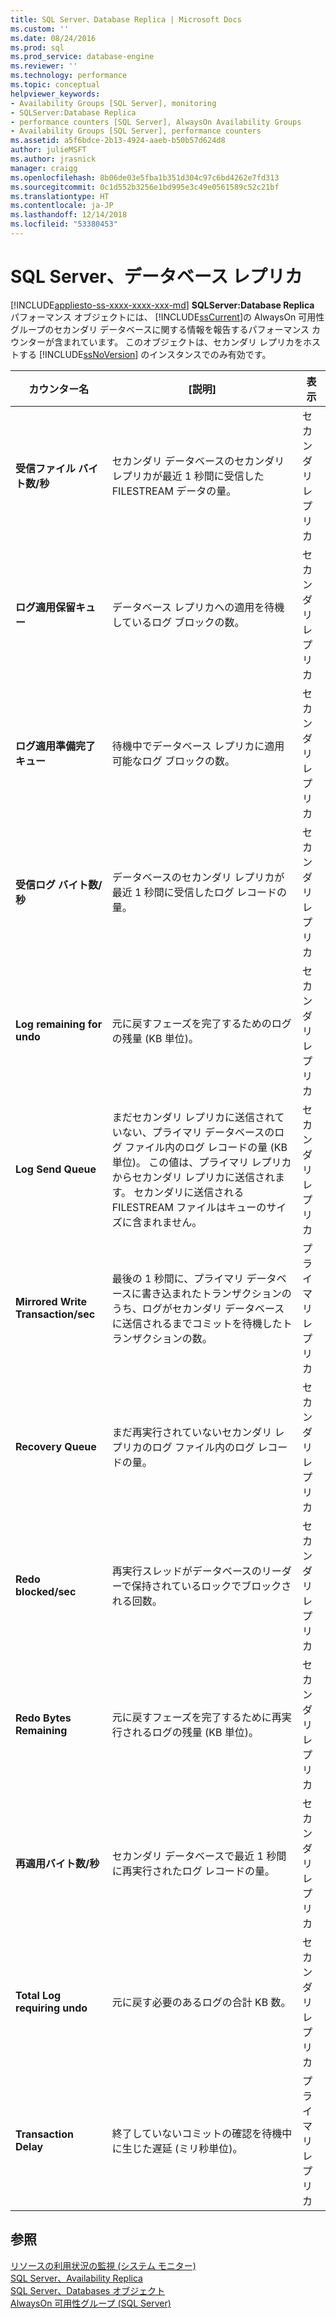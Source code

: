 ```yaml
---
title: SQL Server、Database Replica | Microsoft Docs
ms.custom: ''
ms.date: 08/24/2016
ms.prod: sql
ms.prod_service: database-engine
ms.reviewer: ''
ms.technology: performance
ms.topic: conceptual
helpviewer_keywords:
- Availability Groups [SQL Server], monitoring
- SQLServer:Database Replica
- performance counters [SQL Server], AlwaysOn Availability Groups
- Availability Groups [SQL Server], performance counters
ms.assetid: a5f6bdce-2b13-4924-aaeb-b50b57d624d8
author: julieMSFT
ms.author: jrasnick
manager: craigg
ms.openlocfilehash: 8b06de03e5fba1b351d304c97c6bd4262e7fd313
ms.sourcegitcommit: 0c1d552b3256e1bd995e3c49e0561589c52c21bf
ms.translationtype: HT
ms.contentlocale: ja-JP
ms.lasthandoff: 12/14/2018
ms.locfileid: "53380453"
---
```

# <a name="sql-server-database-replica"></a>SQL Server、データベース レプリカ
[!INCLUDE[appliesto-ss-xxxx-xxxx-xxx-md](../../includes/appliesto-ss-xxxx-xxxx-xxx-md.md)]
  **SQLServer:Database Replica** パフォーマンス オブジェクトには、 [!INCLUDE[ssCurrent](../../includes/sscurrent-md.md)]の AlwaysOn 可用性グループのセカンダリ データベースに関する情報を報告するパフォーマンス カウンターが含まれています。 このオブジェクトは、セカンダリ レプリカをホストする [!INCLUDE[ssNoVersion](../../includes/ssnoversion-md.md)] のインスタンスでのみ有効です。  
  
|カウンター名|[説明]|表示|  
|------------------|-----------------|--------------|  
|**受信ファイル バイト数/秒**|セカンダリ データベースのセカンダリ レプリカが最近 1 秒間に受信した FILESTREAM データの量。|セカンダリ レプリカ|  
|**ログ適用保留キュー**|データベース レプリカへの適用を待機しているログ ブロックの数。|セカンダリ レプリカ|
|**ログ適用準備完了キュー**|待機中でデータベース レプリカに適用可能なログ ブロックの数。|セカンダリ レプリカ| 
|**受信ログ バイト数/秒**|データベースのセカンダリ レプリカが最近 1 秒間に受信したログ レコードの量。|セカンダリ レプリカ|  
|**Log remaining for undo**|元に戻すフェーズを完了するためのログの残量 (KB 単位)。|セカンダリ レプリカ|  
|**Log Send Queue**|まだセカンダリ レプリカに送信されていない、プライマリ データベースのログ ファイル内のログ レコードの量 (KB 単位)。 この値は、プライマリ レプリカからセカンダリ レプリカに送信されます。 セカンダリに送信される FILESTREAM ファイルはキューのサイズに含まれません。|セカンダリ レプリカ|  
|**Mirrored Write Transaction/sec**|最後の 1 秒間に、プライマリ データベースに書き込まれたトランザクションのうち、ログがセカンダリ データベースに送信されるまでコミットを待機したトランザクションの数。|プライマリ レプリカ|  
|**Recovery Queue**|まだ再実行されていないセカンダリ レプリカのログ ファイル内のログ レコードの量。|セカンダリ レプリカ|  
|**Redo blocked/sec**|再実行スレッドがデータベースのリーダーで保持されているロックでブロックされる回数。|セカンダリ レプリカ|  
|**Redo Bytes Remaining**|元に戻すフェーズを完了するために再実行されるログの残量 (KB 単位)。|セカンダリ レプリカ|  
|**再適用バイト数/秒**|セカンダリ データベースで最近 1 秒間に再実行されたログ レコードの量。|セカンダリ レプリカ|  
|**Total Log requiring undo**|元に戻す必要のあるログの合計 KB 数。|セカンダリ レプリカ|  
|**Transaction Delay**|終了していないコミットの確認を待機中に生じた遅延 (ミリ秒単位)。|プライマリ レプリカ|  
  
## <a name="see-also"></a>参照  
 [リソースの利用状況の監視 &#40;システム モニター&#41;](../../relational-databases/performance-monitor/monitor-resource-usage-system-monitor.md)   
 [SQL Server、Availability Replica](../../relational-databases/performance-monitor/sql-server-availability-replica.md)   
 [SQL Server、Databases オブジェクト](../../relational-databases/performance-monitor/sql-server-databases-object.md)   
 [AlwaysOn 可用性グループ &#40;SQL Server&#41;](../../database-engine/availability-groups/windows/always-on-availability-groups-sql-server.md)  
  
  
